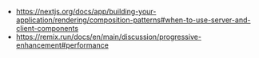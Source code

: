 - https://nextjs.org/docs/app/building-your-application/rendering/composition-patterns#when-to-use-server-and-client-components
- https://remix.run/docs/en/main/discussion/progressive-enhancement#performance
